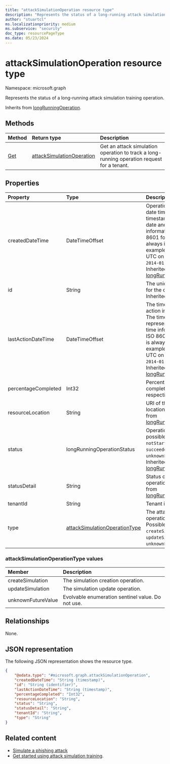 ```yaml
---
title: "attackSimulationOperation resource type"
description: "Represents the status of a long-running attack simulation training operation."
author: "stuartcl"
ms.localizationpriority: medium
ms.subservice: "security"
doc_type: resourcePageType
ms.date: 05/23/2024
---
```


# attackSimulationOperation resource type

Namespace: microsoft.graph

Represents the status of a long-running attack simulation training operation.

Inherits from [longRunningOperation](../resources/longrunningoperation.md).

## Methods

|Method|Return type|Description|
|:---|:---|:---|
|[Get](../api/attacksimulationoperation-get.md)|[attackSimulationOperation](../resources/attacksimulationoperation.md)|Get an attack simulation operation to track a long-running operation request for a tenant.|

## Properties

|Property|Type|Description|
|:---|:---|:---|
|createdDateTime|DateTimeOffset|Operation created date time. The timestamp represents date and time information using ISO 8601 format and is always in UTC. For example, midnight UTC on Jan 1, 2014 is `2014-01-01T00:00:00Z`. Inherited from [longRunningOperation](../resources/longrunningoperation.md).|
|id|String|The unique identifier for the operation. Inherited from [entity](../resources/entity.md).|
|lastActionDateTime|DateTimeOffset|The time of the last action in the operation. The timestamp type represents date and time information using ISO 8601 format and is always in UTC. For example, midnight UTC on Jan 1, 2014 is `2014-01-01T00:00:00Z`. Inherited from [longRunningOperation](../resources/longrunningoperation.md).|
|percentageCompleted|Int32| Percentage of completion of the respective operation.|
|resourceLocation|String|URI of the resource location. Inherited from [longRunningOperation](../resources/longrunningoperation.md).|
|status|longRunningOperationStatus|Operation status. The possible values are: `notStarted`, `running`, `succeeded`, `failed`, `unknownFutureValue`. Inherited from [longRunningOperation](../resources/longrunningoperation.md).|
|statusDetail|String|Status detail of the operation. Inherited from [longRunningOperation](../resources/longrunningoperation.md).|
|tenantId|String|Tenant identifier.|
|type|[attackSimulationOperationType](#attacksimulationoperationtype-values)|The attack simulation operation type. Possible values are: `createSimulation`, `updateSimulation`, `unknownFutureValue`.|

### attackSimulationOperationType values

|Member|Description |
|:---|:---|
|createSimulation| The simulation creation operation. |
|updateSimulation| The simulation update operation. |
|unknownFutureValue| Evolvable enumeration sentinel value. Do not use. |

## Relationships

None.

## JSON representation

The following JSON representation shows the resource type.
<!-- {
  "blockType": "resource",
  "keyProperty": "id",
  "@odata.type": "microsoft.graph.attackSimulationOperation",
  "baseType": "microsoft.graph.longRunningOperation",
  "openType": false
}
-->
``` json
{
    "@odata.type": "#microsoft.graph.attackSimulationOperation",
    "createdDateTime": "String (timestamp)",
    "id": "String (identifier)",
    "lastActionDateTime": "String (timestamp)",
    "percentageCompleted": "Int32",
    "resourceLocation": "String",
    "status": "String",
    "statusDetail": "String",
    "tenantId": "String",
    "type": "String"
}
```

## Related content

- [Simulate a phishing attack](/microsoft-365/security/office-365-security/attack-simulation-training?view=o365-worldwide&preserve-view=true)
- [Get started using attack simulation training](/microsoft-365/security/office-365-security/attack-simulation-training-get-started?view=o365-worldwide&preserve-view=true#simulations).
